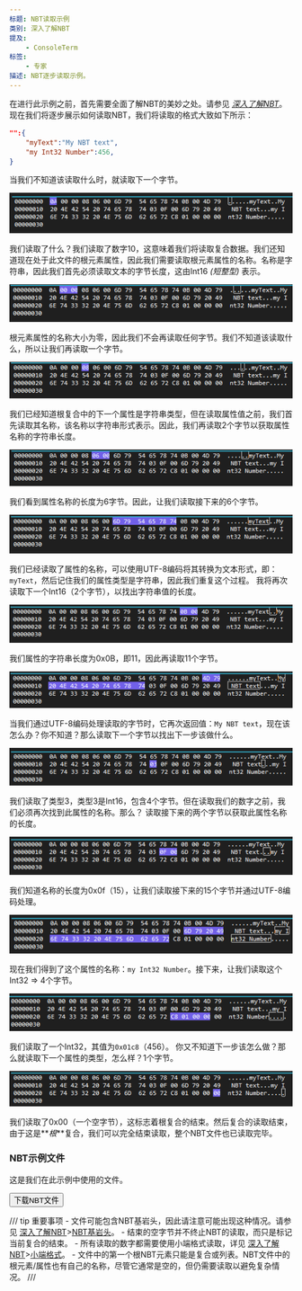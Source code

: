 ```yaml
---
标题: NBT读取示例
类别: 深入了解NBT
提及:
    - ConsoleTerm
标签:
    - 专家
描述: NBT逐步读取示例。
---
```


在进行此示例之前，首先需要全面了解NBT的美妙之处。请参见 _[深入了解NBT](../nbt/nbt-in-depth.md)_。
现在我们将逐步展示如何读取NBT，我们将读取的格式大致如下所示：

```json
"":{
    "myText":"My NBT text",
    "my Int32 Number":456,
}
```

当我们不知道该读取什么时，就读取下一个字节。

![](../assets/images/nbt/VS_Editor_images/step1.png)

我们读取了什么？我们读取了数字10，这意味着我们将读取复合数据。我们还知道现在处于此文件的根元素属性，因此我们需要读取根元素属性的名称。名称是字符串，因此我们首先必须读取文本的字节长度，这由Int16 _(短整型)_ 表示。

![](../assets/images/nbt/VS_Editor_images/step2.png)

根元素属性的名称大小为零，因此我们不会再读取任何字节。我们不知道该读取什么，所以让我们再读取一个字节。

![](../assets/images/nbt/VS_Editor_images/step3.png)

我们已经知道根复合中的下一个属性是字符串类型，但在读取属性值之前，我们首先读取其名称，该名称以字符串形式表示。因此，我们再读取2个字节以获取属性名称的字符串长度。

![](../assets/images/nbt/VS_Editor_images/step4.png)

我们看到属性名称的长度为6字节。因此，让我们读取接下来的6个字节。

![](../assets/images/nbt/VS_Editor_images/step5.png)

我们已经读取了属性的名称，可以使用UTF-8编码将其转换为文本形式，即：`myText`，然后记住我们的属性类型是字符串，因此我们重复这个过程。
我将再次读取下一个Int16（2个字节），以找出字符串值的长度。

![](../assets/images/nbt/VS_Editor_images/step6.png)

我们属性的字符串长度为0x0B，即11，因此再读取11个字节。

![](../assets/images/nbt/VS_Editor_images/step7.png)

当我们通过UTF-8编码处理读取的字节时，它再次返回值：`My NBT text`，现在该怎么办？你不知道？那么读取下一个字节以找出下一步该做什么。

![](../assets/images/nbt/VS_Editor_images/step8.png)

我们读取了类型3，类型3是Int16，包含4个字节。但在读取我们的数字之前，我们必须再次找到此属性的名称。那么？
读取接下来的两个字节以获取此属性名称的长度。

![](../assets/images/nbt/VS_Editor_images/step9.png)

我们知道名称的长度为0x0f（15），让我们读取接下来的15个字节并通过UTF-8编码处理。

![](../assets/images/nbt/VS_Editor_images/step10.png)

现在我们得到了这个属性的名称：`my Int32 Number`。接下来，让我们读取这个Int32 => 4个字节。

![](../assets/images/nbt/VS_Editor_images/step11.png)

我们读取了一个Int32，其值为`0x01c8`（456）。
你又不知道下一步该怎么做？那么就读取下一个属性的类型，怎么样？1个字节。

![](../assets/images/nbt/VS_Editor_images/step12.png)

我们读取了0x00（一个空字节），这标志着根复合的结束。然后复合的读取结束，由于这是**_根_**复合，我们可以完全结束读取，整个NBT文件也已读取完毕。

### NBT示例文件

这是我们在此示例中使用的文件。

<Button link="../assets/nbt/nbt_example_file.nbt" download>
    下载NBT文件
</Button>

/// tip
重要事项 - 文件可能包含NBT基岩头，因此请注意可能出现这种情况。请参见 [深入了解NBT](../nbt/nbt-in-depth.md)>[NBT基岩头](../nbt/nbt-in-depth.md#bedrock-nbt-file-header)。 - 结束的空字节并不终止NBT的读取，而只是标记当前复合的结束。 - 所有读取的数字都需要使用小端格式读取，详见 [深入了解NBT](../nbt/nbt-in-depth.md)>[小端格式](../nbt/nbt-in-depth.md#little-endian)。 - 文件中的第一个根NBT元素只能是复合或列表。NBT文件中的根元素/属性也有自己的名称，尽管它通常是空的，但仍需要读取以避免复杂情况。
///